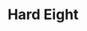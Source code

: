 ---
title: Hard Eight
code: HARD
thumbnail-image: # full url or relative path to the image for the card on the home page
featured-image: # full url or relative path to the image for the top of the film page
featured-image-alt: # alt text for the banner image on the film page
deployed: false
annotated: false
---